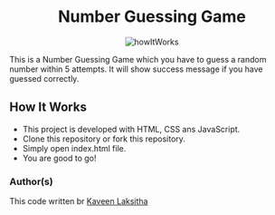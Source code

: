 <h1 align="center">Number Guessing Game</h1>
<p align="center">
    <img src="https://i.ibb.co/BGh5pV5/20211007-232057.gif" alt="howItWorks" border="0">
</p>

This is a Number Guessing Game which you have to guess a random number within 5 attempts. It will show success message if you have guessed correctly.

## How It Works

- This project is developed with HTML, CSS ans JavaScript.
- Clone this repository or fork this repository.
- Simply open index.html file.
- You are good to go!

### Author(s)

This code written br [Kaveen Laksitha](https://github.com/KaveenLaksitha)
